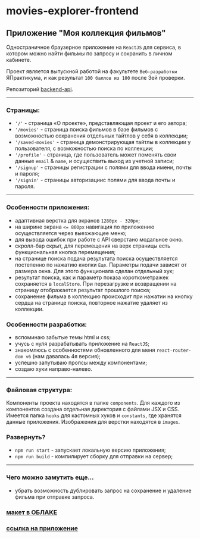 # movies-explorer-frontend

## Приложение "Моя коллекция фильмов"

Одностраничное браузерное приложение на `ReactJS` для сервиса, в котором можно найти фильмы по запросу и сохранить в личном кабинете.

Проект является выпускной работой на факультете `Веб-разработки` ЯПрактикума, и как результат `100 баллов из 100` после 3ей проверки.

Репозиторий [backend-api](https://github.com/CyrilLaz/movies-explorer-api).

---

### Страницы:

- `'/'` - страница «О проекте», представляющая проект и его автора;
- `'/movies'` - страница поиска фильмов в базе фильмов с возможностью сохранения отдельных тайтлов у себя в коллекции;
- `'/saved-movies'` - страница демонстрирующая тайтлы в коллекции у пользователя, с возможностью поиска по коллекции;
- `'/profile'` - страница, где пользователь может поменять свои данные `email` & `name`, и осуществить выход из учетной записи;
- `'/signup'` - страницы регистрации с полями для ввода имени, почты и пароля;
- `'/signin'` - страницы авторизациис полями для ввода почты и пароля.
----

### Особенности приложения:

- адаптивная верстка для экранов `1280px - 320px`;
- на ширине экрана `<= 800px` навигация по приложению осуществляется через выезжающее меню;
- для вывода ошибок при работе с API сверстано модальное окно.
- скролл-бар скрыт, для перемещения на верх страницы есть функциональная кнопка перемещения;
- на странице поиска подача результата поиска осуществляется постепенно по нажатию кнопки `Еще`. Параметры подачи зависят от размера окна. Для этого функционала сделан отдельный хук;
- результат поиска, как и параметр показа короткометражек сохраняется в `localStore`. При перезагрузке и возвращении на страницу отображается результат прошлого поиска;
- сохранение фильма в коллекцию происходит при нажатии на кнопку сердца на странице поиска, повторное нажатие удаляет из коллекции.

### Особенности разработки:

- вспоминаю забытые темы html и css;
- учусь с нуля разрабатывать приложение на `ReactJS`;
- знакомлюсь с особенностями обновленного для меня `react-router-dom v6` (нам давалась 4я версия);
- успешно запутываю пропсы между компонентами;
- создаю хуки направо-налево.

---

### Файловая структура:
Компоненты проекта находятся в папке `components`. Для каждого из компонентов создана отдельная директория с файлами JSX и CSS.\
Имеется папка `hooks` для кастомных хуков и `constants`, где хранятся данные приложения. Изображения для верстки находятся в `images`.

### Развернуть?
- `npm run start` - запускает локальную версию приложения;
- `npm run build` - компилирует сборку для отправки на сервер;

---

### Чего можно замутить еще...
- убрать возможность дублировать запрос на сохранение и удаление фильма при отправке запроса.

### [макет в ОБЛАКЕ](https://disk.yandex.ru/d/MFfNa1KunMQ8-w)
### [ссылка на приложение](https://movie.klazar.online/)
